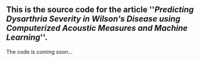 
## This is the source code for the article ''***Predicting Dysarthria Severity in Wilson's Disease using Computerized Acoustic Measures and Machine Learning***''.

The code is coming soon...

